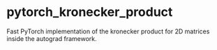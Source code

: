 # pytorch_kronecker_product
Fast PyTorch implementation of the kronecker product for 2D matrices inside the autograd framework.

